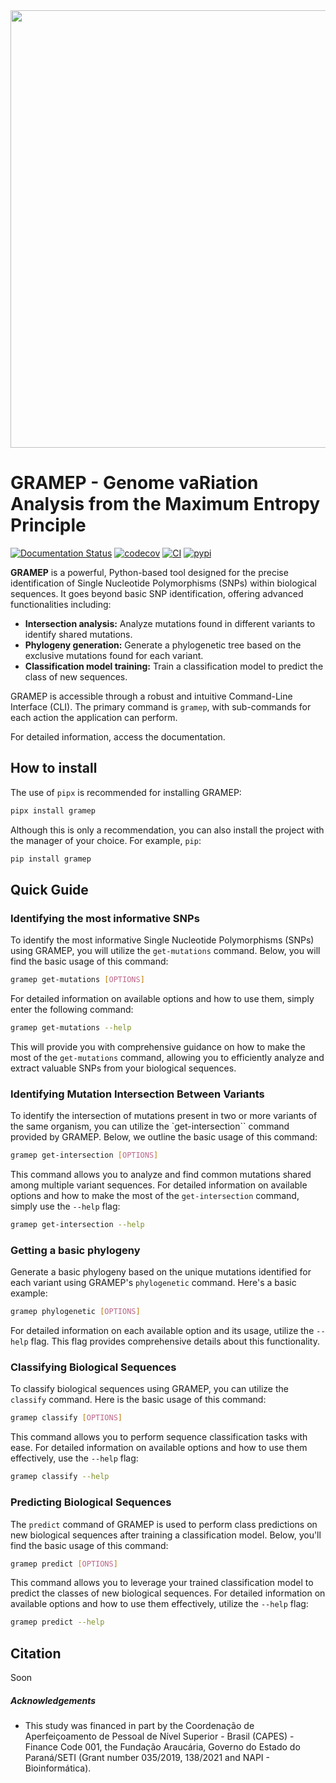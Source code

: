 <img src="https://gramep.readthedocs.io/en/latest/assets/logo.png" width="700">

# GRAMEP - Genome vaRiation Analysis from the Maximum Entropy Principle

[![Documentation Status](https://readthedocs.org/projects/gramep/badge/?version=latest)](https://gramep.readthedocs.io/en/latest/?badge=latest)
[![codecov](https://codecov.io/gh/omatheuspimenta/GRAMEP/graph/badge.svg?token=U467OQ6A9L)](https://codecov.io/gh/omatheuspimenta/GRAMEP)
[![CI](https://github.com/omatheuspimenta/GRAMEP/actions/workflows/pipeline.yml/badge.svg)](https://github.com/omatheuspimenta/GRAMEP/actions/workflows/ci.yml)
[![pypi](https://badge.fury.io/py/gramep.svg)](https://pypi.org/project/gramep/)

**GRAMEP** is a powerful, Python-based tool designed for the precise identification of Single Nucleotide Polymorphisms (SNPs) within biological sequences.  It goes beyond basic SNP identification, offering advanced functionalities including:

* **Intersection analysis:** Analyze mutations found in different variants to identify shared mutations.
* **Phylogeny generation:** Generate a phylogenetic tree based on the exclusive mutations found for each variant.
* **Classification model training:** Train a classification model to predict the class of new sequences.

GRAMEP is accessible through a robust and intuitive Command-Line Interface (CLI). The primary command is `gramep`, with sub-commands for each action the application can perform.


For detailed information, access the documentation.

## How to install

The use of `pipx` is recommended for installing GRAMEP:


```bash
pipx install gramep
```

Although this is only a recommendation, you can also install the project with the manager of your choice. For example, `pip`:


```bash
pip install gramep
```

## Quick Guide

### Identifying the most informative SNPs

To identify the most informative Single Nucleotide Polymorphisms (SNPs) using GRAMEP, you will utilize the `get-mutations` command. Below, you will find the basic usage of this command:

```bash
gramep get-mutations [OPTIONS]
```

For detailed information on available options and how to use them, simply enter the following command:

```bash
gramep get-mutations --help
```

This will provide you with comprehensive guidance on how to make the most of the `get-mutations` command, allowing you to efficiently analyze and extract valuable SNPs from your biological sequences.

### Identifying Mutation Intersection Between Variants

To identify the intersection of mutations present in two or more variants of the same organism, you can utilize the `get-intersection`` command provided by GRAMEP. Below, we outline the basic usage of this command:

```bash
gramep get-intersection [OPTIONS]
```

This command allows you to analyze and find common mutations shared among multiple variant sequences. For detailed information on available options and how to make the most of the `get-intersection` command, simply use the `--help` flag:

```bash
gramep get-intersection --help
```

### Getting a basic phylogeny

Generate a basic phylogeny based on the unique mutations identified for each variant using GRAMEP's `phylogenetic` command. Here's a basic example:

```bash
gramep phylogenetic [OPTIONS]
```

For detailed information on each available option and its usage, utilize the `--help` flag. This flag provides comprehensive details about this functionality.

### Classifying Biological Sequences

To classify biological sequences using GRAMEP, you can utilize the `classify` command. Here is the basic usage of this command:

```bash
gramep classify [OPTIONS]
```

This command allows you to perform sequence classification tasks with ease. For detailed information on available options and how to use them effectively, use the `--help` flag:

```bash
gramep classify --help
```

### Predicting Biological Sequences

The `predict` command of GRAMEP is used to perform class predictions on new biological sequences after training a classification model. Below, you'll find the basic usage of this command:

```bash
gramep predict [OPTIONS]
```

This command allows you to leverage your trained classification model to predict the classes of new biological sequences. For detailed information on available options and how to use them effectively, utilize the `--help` flag:

```bash
gramep predict --help
```

## Citation
Soon

##### Acknowledgements

* This study was financed in part by the Coordenação de Aperfeiçoamento de Pessoal de Nível Superior - Brasil (CAPES) - Finance Code 001, the Fundação Araucária, Governo do Estado do Paraná/SETI (Grant number 035/2019, 138/2021 and NAPI - Bioinformática).
